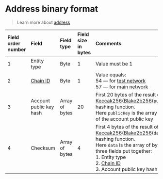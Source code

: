# Address binary format

> Learn more about [address](/en/blockchain/account/address)

| Field order number | Field | Field type | Field size in bytes | Comments |
| :--- | :--- | :--- | :--- | :--- |
| 1 | Entity type | Byte | 1 | Value must be 1 |
| 2 | [Chain ID](/en/blockchain/blockchain-network/chain-id) | Byte | 1 | Value equals:<br> 54 — for [test network](/en/blockchain/blockchain-network/test-network)<br> 57 — for [main network](/en/blockchain/blockchain-network/main-network) |
| 3 | Account public key hash | Array of bytes | 20 | First 20 bytes of the result of the [Keccak256](https://en.wikipedia.org/wiki/SHA-3)([Blake2b256](https://en.wikipedia.org/wiki/BLAKE_%28hash_function%29)(`publicKey`)) hashing function.<br>Here `publicKey` is the array of bytes of the account public key |
| 4 | Checksum | Array of bytes | 4  | First 4 bytes of the result of the [Keccak256](https://en.wikipedia.org/wiki/SHA-3)([Blake2b256](https://en.wikipedia.org/wiki/BLAKE_%28hash_function%29)(`data`)) hashing function.<br>Here `data` is the array of bytes of three fields put together:<br> 1.&nbsp;Entity type<br> 2.&nbsp;[Chain ID](/en/blockchain/blockchain-network/chain-id)<br> 3.&nbsp;Account public key hash |
